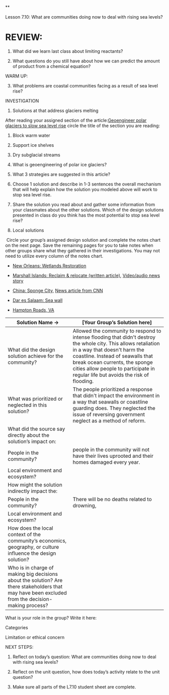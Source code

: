 **

Lesson 7.10: What are communities doing now to deal with rising sea levels?

  

# REVIEW: 

1.  What did we learn last class about limiting reactants? 
    

  
  

2.  What questions do you still have about how we can predict the amount of product from a chemical equation?
    

WARM UP: 

3.  What problems are coastal communities facing as a result of sea level rise? 
    
  

INVESTIGATION

1. Solutions at that address glaciers melting

After reading your assigned section of the article:[Geoengineer polar glaciers to slow sea level rise](https://drive.google.com/file/d/1rLBnwCzXssToRogfkSsgVv83kUMbWdEY/view?usp=sharing) circle the title of the section you are reading: 

1. Block warm water

2. Support ice shelves

3. Dry subglacial streams



1.  What is geoengineering of polar ice glaciers? 
    

  
  

2.  What 3 strategies are suggested in this article? 
    

  
  

3.  Choose 1 solution and describe in 1-3 sentences the overall mechanism that will help explain how the solution you modeled above will work to stop sea level rise. 
    

  
  

4.  Share the solution you read about and gather some information from your classmates about the other solutions. Which of the design solutions presented in class do you think has the most potential to stop sea level rise?
    

  
  
  
  

2. Local solutions

 Circle your group’s assigned design solution and complete the notes chart on the next page. Save the remaining pages for you to take notes when other groups share what they gathered in their investigations. You may not need to utilize every column of the notes chart. 

-   [New Orleans: Wetlands Restoration](http://mississippiriverdelta.org/this-wetland-restoration-project-will-help-keep-the-gulf-out-of-new-orleans/)
    
-   [Marshall Islands: Reclaim & relocate (written article)](https://www.nationalgeographic.com/environment/2018/11/rising-seas-force-marshall-islands-relocate-elevate-artificial-islands/), [Video/audio news story](https://www.pbs.org/newshour/show/marshall-islands-a-third-of-the-nation-has-left-for-the-us#transcript)
    
-   [China: Sponge City](https://www.youtube.com/watch?v=U37gst79pGc), [News article from CNN](https://www.cnn.com/2017/09/17/asia/china-sponge-cities/index.html)
    
-   [Dar es Salaam: Sea wall](https://www.scientificamerican.com/article/new-walls-aim-to-hold-back-rising-seas-off-tanzania/)
    
-   [Hampton Roads, VA](https://www.washingtonpost.com/national/health-science/hampton-roads-solution-to-stop-the-land-from-sinking-wastewater/2016/10/20/9537865a-8198-11e6-b002-307601806392_story.html)
    

  
  
  
| Solution Name →                                                                                                                                   | [Your Group’s Solution here]                                                                                                                                                                                                                                                                                |
| ------------------------------------------------------------------------------------------------------------------------------------------------- | ----------------------------------------------------------------------------------------------------------------------------------------------------------------------------------------------------------------------------------------------------------------------------------------------------------- |
| What did the design solution achieve for the community?                                                                                           | Allowed the community to respond to intense flooding that didn't destroy the whole city. This allows retaliation in a way that doesn't harm the coastline. Instead of seawalls that break ocean currents, the sponge cities allow people to participate in regular life but avoids the risk of flooding. |
| What was prioritized or neglected in this solution?                                                                                               | The people prioritized a response that didn't impact the environment in a way that seawalls or coastline guarding does. They neglected the issue of reversing government neglect as a method of reform.                                                                                                      |
| What did the source say directly about the solution’s impact on:                                                                                  |                                                                                                                                                                                                                                                                                                             |
| People in the community?                                                                                                                          | people in the community will not have their lives uprooted and their homes damaged every year.                                                                                                                                                                                                              | 
| Local environment and ecosystem?                                                                                                                  |                                                                                                                                                                                                                                                                                                             |
| How might the solution indirectly impact the:                                                                                                     |                                                                                                                                                                                                                                                                                                              |
| People in the community?                                                                                                                          |  There will be no deaths related to drowning,                                                                                                                                                                                                                                                                                                           |
| Local environment and ecosystem?                                                                                                                  |                                                                                                                                                                                                                                                                                                             |
| How does the local context of the community’s economics, geography, or culture influence the design solution?                                     |                                                                                                                                                                                                                                                                                                             |
| Who is in charge of making big decisions about the solution? Are there stakeholders that may have been excluded from the decision-making process? |                                                                                                                                                                                                                                                                                                             |
  

  

What is your role in the group? Write it here: 

Categories

Limitation or ethical concern

  

  

  

  

  

  

  

NEXT STEPS:

1.  Reflect on today’s question: What are communities doing now to deal with rising sea levels? 
    
2.  Reflect on the unit question, how does today’s activity relate to the unit question? 
    
3.  Make sure all parts of the L7.10 student sheet are complete.
    
